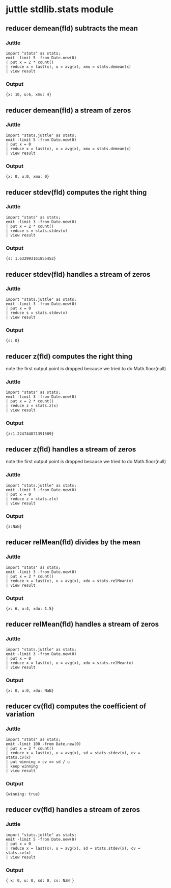 # juttle stdlib.stats module

## reducer demean(fld) subtracts the mean
### Juttle
    import "stats" as stats;
    emit -limit 5 -from Date.new(0)
    | put x = 2 * count()
    | reduce x = last(x), u = avg(x), xmu = stats.demean(x)
    | view result

### Output
    {x: 10, u:6, xmu: 4}

## reducer demean(fld) a stream of zeros
### Juttle
    import "stats.juttle" as stats;
    emit -limit 5 -from Date.new(0)
    | put x = 0
    | reduce x = last(x), u = avg(x), xmu = stats.demean(x)
    | view result

### Output
    {x: 0, u:0, xmu: 0}

## reducer stdev(fld) computes the right thing
### Juttle
    import "stats" as stats;
    emit -limit 3 -from Date.new(0)
    | put x = 2 * count()
    | reduce s = stats.stdev(x)
    | view result

### Output
    {s: 1.632993161855452}

## reducer stdev(fld) handles a stream of zeros
### Juttle
    import "stats.juttle" as stats;
    emit -limit 3 -from Date.new(0)
    | put x = 0
    | reduce s = stats.stdev(x)
    | view result

### Output
    {s: 0}

## reducer z(fld) computes the right thing
note the first output point is dropped because we
tried to do Math.floor(null)
### Juttle
    import "stats" as stats;
    emit -limit 3 -from Date.new(0)
    | put x = 2 * count()
    | reduce z = stats.z(x)
    | view result

### Output
    {z:1.224744871391589}

## reducer z(fld) handles a stream of zeros
note the first output point is dropped because we
tried to do Math.floor(null)
### Juttle
    import "stats.juttle" as stats;
    emit -limit 3 -from Date.new(0)
    | put x = 0
    | reduce z = stats.z(x)
    | view result

### Output
    {z:NaN}

## reducer relMean(fld) divides by the mean
### Juttle
    import "stats" as stats;
    emit -limit 3 -from Date.new(0)
    | put x = 2 * count()
    | reduce x = last(x), u = avg(x), xdu = stats.relMean(x)
    | view result

### Output
    {x: 6, u:4, xdu: 1.5}

## reducer relMean(fld) handles a stream of zeros
### Juttle
    import "stats.juttle" as stats;
    emit -limit 3 -from Date.new(0)
    | put x = 0
    | reduce x = last(x), u = avg(x), xdu = stats.relMean(x)
    | view result

### Output
    {x: 0, u:0, xdu: NaN}

## reducer cv(fld) computes the coefficient of variation
### Juttle
    import "stats" as stats;
    emit -limit 100 -from Date.new(0)
    | put x = 2 * count()
    | reduce x = last(x), u = avg(x), sd = stats.stdev(x), cv = stats.cv(x)
    | put winning = cv == sd / u
    | keep winning
    | view result

### Output
    {winning: true}

## reducer cv(fld) handles a stream of zeros
### Juttle
    import "stats.juttle" as stats;
    emit -limit 5 -from Date.new(0)
    | put x = 0
    | reduce x = last(x), u = avg(x), sd = stats.stdev(x), cv = stats.cv(x)
    | view result

### Output
    { x: 0, u: 0, sd: 0, cv: NaN }
